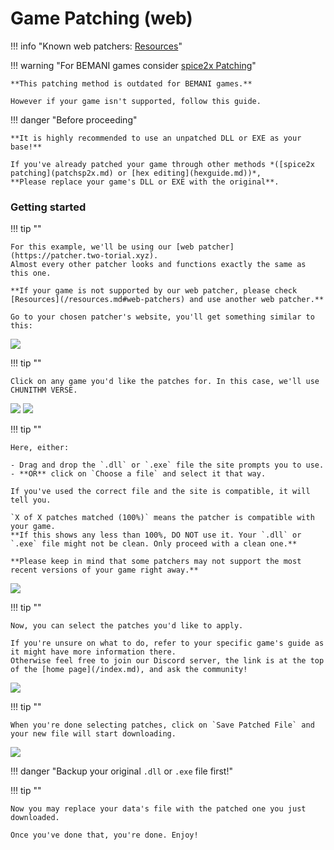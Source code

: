 # Game Patching (web)

!!! info "Known web patchers: [Resources](/resources.md#web-patchers)"

!!! warning "For BEMANI games consider [spice2x Patching](patchsp2x.md)"

	**This patching method is outdated for BEMANI games.**

	However if your game isn't supported, follow this guide.

!!! danger "Before proceeding"

	**It is highly recommended to use an unpatched DLL or EXE as your base!**
	
	If you've already patched your game through other methods *([spice2x patching](patchsp2x.md) or [hex editing](hexguide.md))*,  
	**Please replace your game's DLL or EXE with the original**.

### Getting started

!!! tip ""

	For this example, we'll be using our [web patcher](https://patcher.two-torial.xyz).  
	Almost every other patcher looks and functions exactly the same as this one.   

	**If your game is not supported by our web patcher, please check [Resources](/resources.md#web-patchers) and use another web patcher.**

	Go to your chosen patcher's website, you'll get something similar to this:

<img src="/img/extras/patchweb/1.webp">

!!! tip ""

	Click on any game you'd like the patches for. In this case, we'll use CHUNITHM VERSE.

<img src="/img/extras/patchweb/2.webp">

<img src="/img/extras/patchweb/3.webp">

!!! tip ""

	Here, either:

	- Drag and drop the `.dll` or `.exe` file the site prompts you to use.
	- **OR** click on `Choose a file` and select it that way.

	If you've used the correct file and the site is compatible, it will tell you.

	`X of X patches matched (100%)` means the patcher is compatible with your game.  
	**If this shows any less than 100%, DO NOT use it. Your `.dll` or `.exe` file might not be clean. Only proceed with a clean one.**

	**Please keep in mind that some patchers may not support the most recent versions of your game right away.**

<img src="/img/extras/patchweb/4.webp">

!!! tip ""

	Now, you can select the patches you'd like to apply. 
	
	If you're unsure on what to do, refer to your specific game's guide as it might have more information there.  
	Otherwise feel free to join our Discord server, the link is at the top of the [home page](/index.md), and ask the community!

<img src="/img/extras/patchweb/5.webp">

!!! tip ""

	When you're done selecting patches, click on `Save Patched File` and your new file will start downloading.

<img src="/img/extras/patchweb/6.webp">

!!! danger "Backup your original `.dll` or `.exe` file first!"

!!! tip ""

	Now you may replace your data's file with the patched one you just downloaded.

	Once you've done that, you're done. Enjoy!
